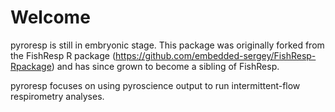 # Welcome

pyroresp is still in embryonic stage. This package was originally forked from the FishResp R package (https://github.com/embedded-sergey/FishResp-Rpackage) and has since grown to become a sibling of FishResp.

pyroresp focuses on using pyroscience output to run intermittent-flow respirometry analyses.

